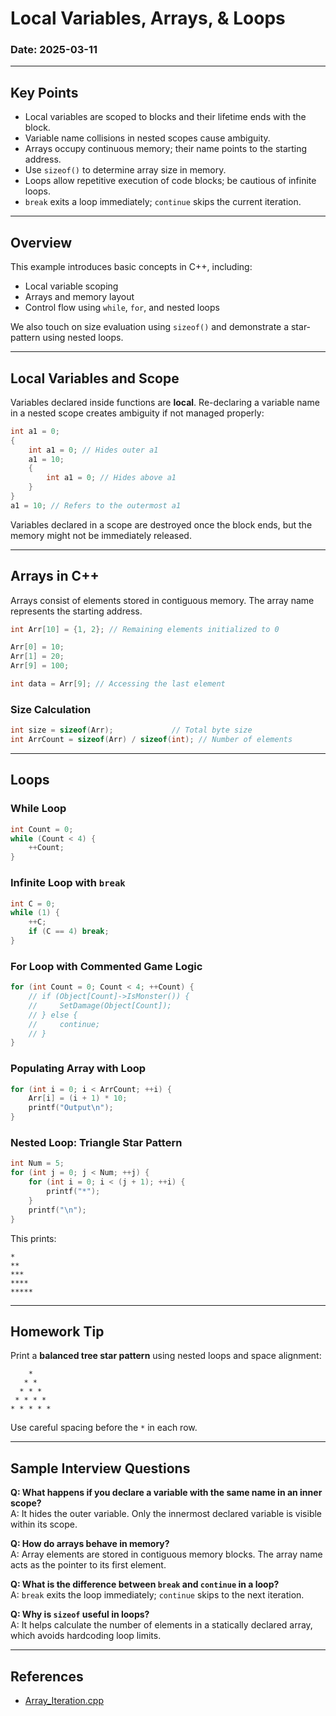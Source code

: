 # Local Variables, Arrays, & Loops 

### Date: 2025-03-11

---

## Key Points

- Local variables are scoped to blocks and their lifetime ends with the block.
- Variable name collisions in nested scopes cause ambiguity.
- Arrays occupy continuous memory; their name points to the starting address.
- Use `sizeof()` to determine array size in memory.
- Loops allow repetitive execution of code blocks; be cautious of infinite loops.
- `break` exits a loop immediately; `continue` skips the current iteration.

---

## Overview

This example introduces basic concepts in C++, including:
- Local variable scoping
- Arrays and memory layout
- Control flow using `while`, `for`, and nested loops

We also touch on size evaluation using `sizeof()` and demonstrate a star-pattern using nested loops.

---

## Local Variables and Scope

Variables declared inside functions are **local**. Re-declaring a variable name in a nested scope creates ambiguity if not managed properly:

```cpp
int a1 = 0;
{
    int a1 = 0; // Hides outer a1
    a1 = 10;
    {
        int a1 = 0; // Hides above a1
    }
}
a1 = 10; // Refers to the outermost a1
```

Variables declared in a scope are destroyed once the block ends, but the memory might not be immediately released.

---

## Arrays in C++

Arrays consist of elements stored in contiguous memory. The array name represents the starting address.

```cpp
int Arr[10] = {1, 2}; // Remaining elements initialized to 0

Arr[0] = 10;
Arr[1] = 20;
Arr[9] = 100;

int data = Arr[9]; // Accessing the last element
```

### Size Calculation
```cpp
int size = sizeof(Arr);             // Total byte size
int ArrCount = sizeof(Arr) / sizeof(int); // Number of elements
```

---

## Loops

### While Loop
```cpp
int Count = 0;
while (Count < 4) {
    ++Count;
}
```

### Infinite Loop with `break`
```cpp
int C = 0;
while (1) {
    ++C;
    if (C == 4) break;
}
```

### For Loop with Commented Game Logic
```cpp
for (int Count = 0; Count < 4; ++Count) {
    // if (Object[Count]->IsMonster()) {
    //     SetDamage(Object[Count]);
    // } else {
    //     continue;
    // }
}
```

### Populating Array with Loop
```cpp
for (int i = 0; i < ArrCount; ++i) {
    Arr[i] = (i + 1) * 10;
    printf("Output\n");
}
```

### Nested Loop: Triangle Star Pattern
```cpp
int Num = 5;
for (int j = 0; j < Num; ++j) {
    for (int i = 0; i < (j + 1); ++i) {
        printf("*");
    }
    printf("\n");
}
```
This prints:
```
*
**
***
****
*****
```

---

## Homework Tip

Print a **balanced tree star pattern** using nested loops and space alignment:
```
    *
   * *
  * * *
 * * * *
* * * * *
```
Use careful spacing before the `*` in each row.

---

## Sample Interview Questions

**Q: What happens if you declare a variable with the same name in an inner scope?**  
A: It hides the outer variable. Only the innermost declared variable is visible within its scope.

**Q: How do arrays behave in memory?**  
A: Array elements are stored in contiguous memory blocks. The array name acts as the pointer to its first element.

**Q: What is the difference between `break` and `continue` in a loop?**  
A: `break` exits the loop immediately; `continue` skips to the next iteration.

**Q: Why is `sizeof` useful in loops?**  
A: It helps calculate the number of elements in a statically declared array, which avoids hardcoding loop limits.

---

## References

- [Array_Iteration.cpp](codes/array_iteration.cpp)


